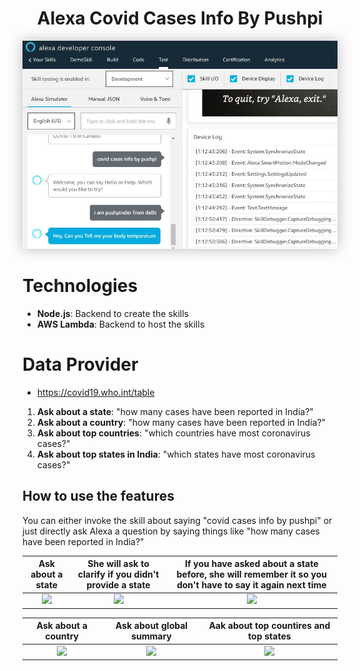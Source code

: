 <div align="center">
  <h1>Alexa Covid Cases Info By Pushpi</h1>
  <p align="center"> 
    <img src="./headerphoto.JPG" style="box-shadow: 0px 0px 20px 0px rgba(189,182,189,1)">
  </p>
</div>


# Technologies
- **Node.js**: Backend to create the skills
- **AWS Lambda**: Backend to host the skills

# Data Provider
- https://covid19.who.int/table

1. **Ask about a state**: "how many cases have been reported in India?"
2. **Ask about a country**: "how many cases have been reported in India?"
3. **Ask about top countries**: "which countries have most coronavirus cases?"
4. **Ask about top states in India**: "which states have most coronavirus cases?"

## How to use the features
You can either invoke the skill about saying "covid cases info by pushpi" or just directly ask Alexa a question by saying things like "how many cases have been reported in India?"


Ask about a state|She will ask to clarify if you didn't provide a state|If you have asked about a state before, she will remember it so you don't have to say it again next time
:-------------------------:|:-------------------------:|:-------------------------:
![](./screenshots/capture_state_intent1.png)|![](./screenshots/capture_state_intent2.png)|![](./screenshots/capture_current_state_intent.png)

Ask about a country   |Ask about global summary   |  Aak about top countires and top states
:-------------------------:|:-------------------------:|:-------------------------:
![](./screenshots/capture_country_intent.png)|![](./screenshots/capture_global_intent.png)|![](./screenshots/capture_top_countries_and_states_intents.png)
